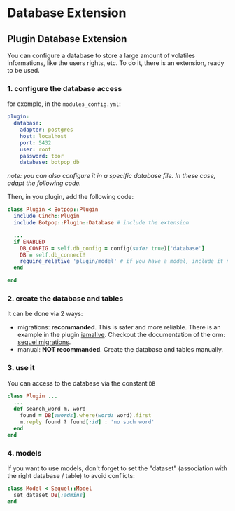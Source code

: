 # Database Extension

## Plugin Database Extension

You can configure a database to store a large amount of volatiles informations,
like the users rights, etc.
To do it, there is an extension, ready to be used.

### 1. configure the database access

for exemple, in the ``modules_config.yml``:
```yaml
plugin:
  database:
    adapter: postgres
    host: localhost
    port: 5432
    user: root
    password: toor
    database: botpop_db
```

*note: you can also configure it in a specific database file.
In these case, adapt the following code.*

Then, in you plugin, add the following code:

```ruby
class Plugin < Botpop::Plugin
  include Cinch::Plugin
  include Botpop::Plugin::Database # include the extension

  ...
  if ENABLED
    DB_CONFIG = self.db_config = config(safe: true)['database']
    DB = self.db_connect!
    require_relative 'plugin/model' # if you have a model, include it now
  end

end
```

### 2. create the database and tables
It can be done via 2 ways:

- migrations: **recommanded**.
  This is safer and more reliable.
  There is an example in the plugin [iamalive](plugins/iamalive/).
  Checkout the documentation of the orm:
  [sequel migrations](http://sequel.jeremyevans.net/rdoc/files/doc/migration_rdoc.html).
- manual: **NOT recommanded**.
  Create the database and tables manually.

### 3. use it

You can access to the database via the constant ``DB``

```ruby
class Plugin ...
  ...
  def search_word m, word
    found = DB[:words].where(word: word).first
    m.reply found ? found[:id] : 'no such word'
  end
end
```

### 4. models

If you want to use models, don't forget to set the "dataset"
(association with the right database / table)
to avoid conflicts:

```ruby
class Model < Sequel::Model
  set_dataset DB[:admins]
end
```

